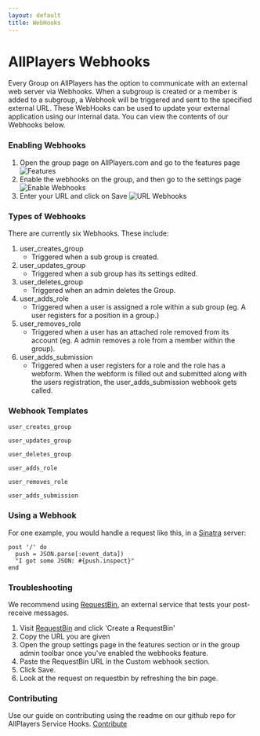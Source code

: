 ```yaml
---
layout: default
title: WebHooks
---
```

# AllPlayers Webhooks

Every Group on AllPlayers has the option to communicate with an external web server via Webhooks. When a subgroup is created or a member is added to a subgroup, a Webhook will be triggered and sent to the specified external URL. These WebHooks can be used to update your external application using our internal data. You can view the contents of our Webhooks below.

### Enabling Webhooks
1.   Open the group page on AllPlayers.com and go to the features page
![Features](http://content.screencast.com/users/artkon/folders/Jing/media/1c985590-471c-4f5d-8f6e-6f58db65a9e7/00000030.png)
2.   Enable the webhooks on the group, and then go to the settings page
![Enable Webhooks](http://content.screencast.com/users/artkon/folders/Jing/media/4d0126f8-3192-4161-b348-445e5c693337/00000031.png)
3.   Enter your URL and click on Save
![URL Webhooks](http://content.screencast.com/users/artkon/folders/Jing/media/6be36afe-c262-490e-a504-d09ef32e3456/00000032.png)

### Types of Webhooks

There are currently six Webhooks. These include:
1. user_creates_group
   - Triggered when a sub group is created.
2. user_updates_group
   - Triggered when a sub group has its settings edited.
3. user_deletes_group
   - Triggered when an admin deletes the Group.
4. user_adds_role
   - Triggered when a user is assigned a role within a sub group (eg. A user registers for a position in a group.)
5. user_removes_role
   - Triggered when a user has an attached role removed from its account (eg. A admin removes a role from a member within the group).
6. user_adds_submission
   - Triggered when a user registers for a role and the role has a webform. When the webform is filled out and submitted along with the users registration, the user_adds_submission webhook gets called.

### Webhook Templates

```
user_creates_group
```

```
user_updates_group
```

```
user_deletes_group
```

```
user_adds_role
```

```
user_removes_role
```

```
user_adds_submission
```

### Using a Webhook

For one example, you would handle a request like this, in a [Sinatra](http://sinatra.rubyforge.org/) server:

    post '/' do
      push = JSON.parse[:event_data])
      "I got some JSON: #{push.inspect}"
    end

### Troubleshooting

We recommend using [RequestBin](http://requestb.in/), an external service that tests your post-receive messages.

1.   Visit [RequestBin](http://requestb.in/) and click 'Create a RequestBin'
2.   Copy the URL you are given
3.   Open the group settings page in the features section or in the group admin toolbar once you've enabled the webhooks feature.
4.   Paste the RequestBin URL in the Custom webhook section.
5.   Click Save.
6.   Look at the request on requestbin by refreshing the bin page.

### Contributing

Use our guide on contributing using the readme on our github repo for AllPlayers Service Hooks. [Contribute](https://github.com/AllPlayers/service-webhooks)
